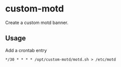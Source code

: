# custom-motd

Create a custom motd banner.

## Usage

Add a crontab entry

`*/30 * * * * /opt/custom-motd/motd.sh > /etc/motd`


